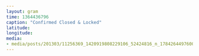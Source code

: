 ```yaml
---
layout: gram
time: 1364436796
caption: "Confirmed Closed & Locked"
latitude: 
longitude: 
media:
- media/posts/201303/11256369_1420919808229106_52424816_n_17842644976000351.jpg
---
```

